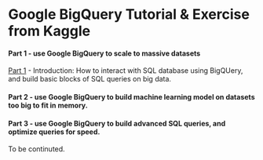 # Google BigQuery Tutorial & Exercise from Kaggle 

#### Part 1 - use Google BigQuery to scale to massive datasets

[Part 1](https://www.kaggle.com/learn/intro-to-sql) - Introduction: How to interact with SQL database using BigQUery, and build basic blocks of SQL queries on big data. 

#### Part 2 - use Google BigQuery to build machine learning model on datasets too big to fit in memory.

#### Part 3 - use Google BigQuery to build advanced SQL queries, and optimize queries for speed. 

To be continuted.

